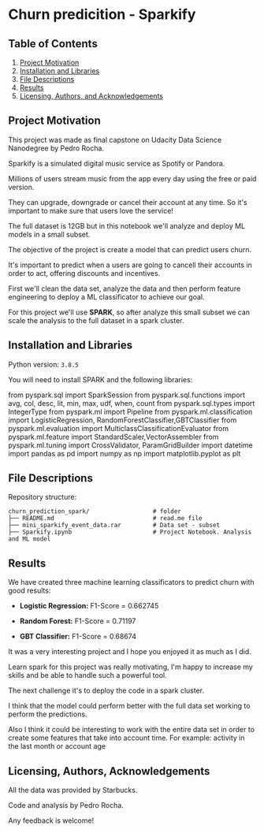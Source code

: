 # Churn predicition - Sparkify



## Table of Contents

1. [Project Motivation](#motivation)
2. [Installation and Libraries](#installation)
3. [File Descriptions](#files)
4. [Results](#results)
5. [Licensing, Authors, and Acknowledgements](#licensing)

## Project Motivation<a name="motivation"></a>

This project was made as final capstone on Udacity Data Science Nanodegree by Pedro Rocha.

Sparkify is a simulated digital music service as Spotify or Pandora.

Millions of users stream music from the app every day using the free or paid version.

They can upgrade, downgrade or cancel their account at any time. So it's important to make sure that users love the service!

The full dataset is 12GB but in this notebook we'll analyze and deploy ML models in a small subset.

The objective of the project is create a model that can predict users churn.

It's important to predict when a users are going to cancell their accounts in order to act, offering discounts and incentives.

First we'll clean the data set, analyze the data and then perform feature engineering to deploy a ML classificator to achieve our goal.

For this project we'll use **SPARK**, so after analyze this small subset we can scale the analysis to the full dataset in a spark cluster.


## Installation and Libraries  <a name="installation"></a>

Python version: `3.8.5`

You will need to install SPARK and the following libraries:

from pyspark.sql import SparkSession
from pyspark.sql.functions import avg, col, desc, lit, min, max, udf, when, count
from pyspark.sql.types import IntegerType
from pyspark.ml import Pipeline
from pyspark.ml.classification import LogisticRegression, RandomForestClassifier,GBTClassifier
from pyspark.ml.evaluation import MulticlassClassificationEvaluator
from pyspark.ml.feature import  StandardScaler,VectorAssembler
from pyspark.ml.tuning import CrossValidator, ParamGridBuilder
import datetime
import pandas as pd
import numpy as np
import matplotlib.pyplot as plt

## File Descriptions <a name="files"></a>

Repository structure:
    
    churn_prediction_spark/                  # folder
    ├── README.md                            # read.me file 
    ├── mini_sparkify_event_data.rar         # Data set - subset
    ├── Sparkify.ipynb                       # Project Notebook. Analysis and ML model


## Results<a name="results"></a>

We have created three machine learning classificators to predict churn with good results:

* **Logistic Regression:** F1-Score = 0.662745


* **Random Forest:** F1-Score = 0.71197


* **GBT Classifier:** F1-Score = 0.68674

It was a very interesting project and I hope you enjoyed it as much as I did.

Learn spark for this project was really motivating, I'm happy to increase my skills and be able to handle such a powerful tool.

The next challenge it's to deploy the code in a spark cluster.

I think that the model could perform better with the full data set working to perform the predictions.

Also I think it could be interesting to work with the entire data set in order to create some features that take into account time. For example: activity in the last month or account age

## Licensing, Authors, Acknowledgements<a name="licensing"></a>

All the data was provided by Starbucks.

Code and analysis by Pedro Rocha.

Any feedback is welcome!